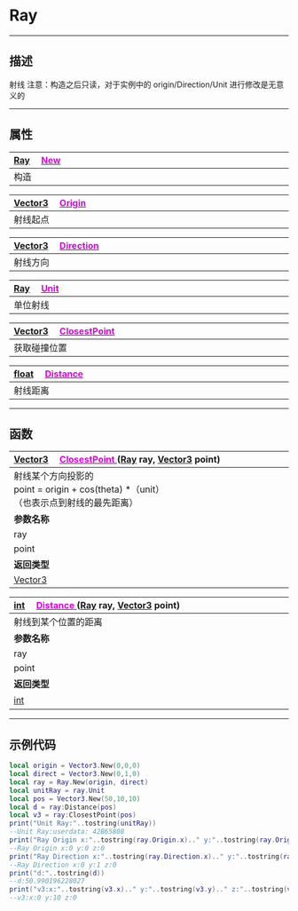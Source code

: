 # Ray
------------------------------------------------------------------------------------------
## 描述

射线
注意：构造之后只读，对于实例中的 origin/Direction/Unit 进行修改是无意义的

------------------------------------------------------------------------------------------
## 属性
|<div style="width:700px">[Ray](/Api/DataType/Ray.md) &emsp;[<font color="dd00dd">New</font>]()</div>|
|:---|
|构造|

|<div style="width:700px">[Vector3](/Api/DataType/Vector3.md) &emsp;[<font color="dd00dd">Origin</font>]()</div>|
|:---|
|射线起点|


|<div style="width:700px">[Vector3](/Api/DataType/Vector3.md) &emsp;[<font color="dd00dd">Direction</font>]()</div>|
|:---|
|射线方向|


|<div style="width:700px">[Ray](/Api/DataType/Ray.md) &emsp;[<font color="dd00dd">Unit</font>]()</div>|
|:---|
|单位射线|

|<div style="width:700px">[Vector3](/Api/DataType/Vector3.md) &emsp;[<font color="dd00dd">ClosestPoint</font>]()</div>|
|:---|
|获取碰撞位置|

|<div style="width:700px">[float](/Api/DataType/Float.md) &emsp;[<font color="dd00dd">Distance</font>]()</div>|
|:---|
|射线距离|

------------------------------------------------------------------------------------------
## 函数

|<div style="width:500px">[Vector3](/Api/DataType/Vector3.md) &emsp;[<font color="dd00dd">ClosestPoint</font> ]() ([Ray](/Api/DataType/Ray.md) ray, [Vector3](/Api/DataType/Vector3.md) point)</div>|<div style="width:100px"></div>|<div style="width:45px"></div>|<div style="width:400px"></div>|
|:---|:---|:---|:---|
|射线某个方向投影的 <br>point = origin + cos(theta) *（unit）<br>（也表示点到射线的最先距离）||||
|**参数名称**|**类别**|**默认**|**描述**|
|ray|Ray|||
|point|[Vector3](/Api/DataType/Vector3.md)|||
|**返回类型**|||**概要**|
|[Vector3](/Api/DataType/Vector3.md)||||


|<div style="width:500px">[int](/Api/DataType/Number.md) &emsp;[<font color="dd00dd">Distance</font> ]() ([Ray](/Api/DataType/Ray.md) ray, [Vector3](/Api/DataType/Vector3.md) point)</div>|<div style="width:100px"></div>|<div style="width:45px"></div>|<div style="width:400px"></div>|
|:---|:---|:---|:---|
|射线到某个位置的距离||||
|**参数名称**|**类别**|**默认**|**描述**|
|ray|Ray|||
|point|[Vector3](/Api/DataType/Vector3.md)|||
|**返回类型**|||**概要**|
|[int](/Api/DataType/Number.md)|||距离|

------------------------------------------------------------------------------------------
## 示例代码

```lua
local origin = Vector3.New(0,0,0)
local direct = Vector3.New(0,1,0)
local ray = Ray.New(origin, direct)
local unitRay = ray.Unit
local pos = Vector3.New(50,10,10)
local d = ray:Distance(pos)
local v3 = ray:ClosestPoint(pos)
print("Unit Ray:"..tostring(unitRay))
--Unit Ray:userdata: 42B65808
print("Ray Origin x:"..tostring(ray.Origin.x).." y:"..tostring(ray.Origin.y).." z:"..tostring(ray.Origin.z))
--Ray Origin x:0 y:0 z:0
print("Ray Direction x:"..tostring(ray.Direction.x).." y:"..tostring(ray.Direction.y).." z:"..tostring(ray.Direction.z))
--Ray Direction x:0 y:1 z:0
print("d:"..tostring(d))
--d:50.990196228027
print("v3:x:"..tostring(v3.x).." y:"..tostring(v3.y).." z:"..tostring(v3.z))
--v3:x:0 y:10 z:0
```